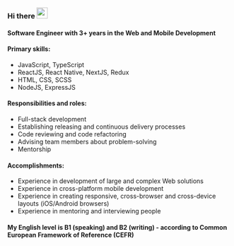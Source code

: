 ### Hi there <img src="https://c.tenor.com/Wx9IEmZZXSoAAAAi/hi.gif" height="25" width="25"/>

#### Software Engineer with 3+ years in the Web and Mobile Development

#### Primary skills:
- JavaScript, TypeScript
- ReactJS, React Native, NextJS, Redux
- HTML, CSS, SCSS
- NodeJS, ExpressJS

#### Responsibilities and roles:
- Full-stack development
- Establishing releasing and continuous delivery processes
- Code reviewing and code refactoring
- Advising team members about problem-solving
- Mentorship

#### Accomplishments:
- Experience in development of large and complex Web solutions
- Experience in cross-platform mobile development
- Experience in creating responsive, cross-browser and cross-device layouts (iOS/Android browsers)
- Experience in mentoring and interviewing people

#### My English level is B1 (speaking) and B2 (writing) - according to Common European Framework of Reference (CEFR)
